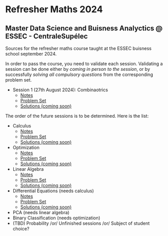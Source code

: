 # Refresher Maths 2024
## Master Data Science and Buisness Analyctics @ ESSEC - CentraleSupélec

Sources for the refresher maths course taught at the ESSEC buisness school september 2024.

In order to pass the course, you need to validate each session.
Validating a session can be done either by *coming in person to the session*, or by successfully *solving all compulsory questions* from the corresponding problem set.

- Session 1 (27th August 2024): Combinaotrics
    - [Notes](https://github.com/pauldubois98/RefresherMaths2024/blob/main/SessionCombinatorics/NotesCombinatorics.pdf)
    - [Problem Set](https://github.com/pauldubois98/RefresherMaths2024/blob/main/SessionCombinatorics/ExercisesCombinatorics.pdf)
    - [Solutions (coming soon)]()

The order of the future sessions is to be determined. Here is the list:
- Calculus
    - [Notes](https://github.com/pauldubois98/RefresherMaths2024/blob/main/SessionCalculus/NotesCalculus.pdf)
    - [Problem Set](https://github.com/pauldubois98/RefresherMaths2024/blob/main/SessionCalculus/ExercisesCalculus.pdf)
    - [Solutions (coming soon)]()
- Optimization
    - [Notes](https://github.com/pauldubois98/RefresherMaths2024/blob/main/SessionOptimization/NotesOptimization.pdf)
    - [Problem Set](https://github.com/pauldubois98/RefresherMaths2024/blob/main/SessionOptimization/ExercisesOptimization.pdf)
    - [Solutions (coming soon)]()
- Linear Algebra
    - [Notes](https://github.com/pauldubois98/RefresherMaths2024/blob/main/SessionLinearAlgebra/NotesLinearAlgebra.pdf)
    - [Problem Set](https://github.com/pauldubois98/RefresherMaths2024/blob/main/SessionLinearAlgebra/ExercisesLinearAlgebra.pdf)
    - [Solutions (coming soon)]()
- Differential Equations (needs calculus)
    - [Notes](https://github.com/pauldubois98/RefresherMaths2024/blob/main/SessionDifferentialEquations/NotesDifferentialEquations.pdf)
    - [Problem Set](https://github.com/pauldubois98/RefresherMaths2024/blob/main/SessionDifferentialEquations/ExercisesDifferentialEquations.pdf)
    - [Solutions (coming soon)]()
- PCA (needs linear algebra)
- Binary Classification (needs optimization)
- (TBD) Probability /or/ Unfinished sessions /or/ Subject of student choice?